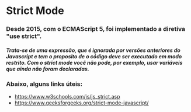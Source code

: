 # Strict Mode

### Desde 2015, com o ECMAScript 5, foi implementado a diretiva "use strict".
##### Trata-se de uma expressão, que é ignorada por versões anteriores do Javascript e tem o proposito de o código deve ser executado em modo restrito. Com o strict mode você não pode, por exemplo, usar variáveis que ainda não foram declaradas.

### Abaixo, alguns links úteis:
- <a>https://www.w3schools.com/js/js_strict.asp</a>
- <a>https://www.geeksforgeeks.org/strict-mode-javascript/</a>
